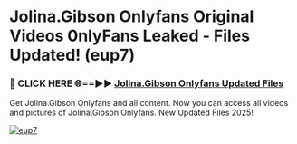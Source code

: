 # Jolina.Gibson Onlyfans Original Videos 0nlyFans Leaked - Files Updated! (eup7)

<h3>🔴 CLICK HERE 🌐==►► <a href="https://tinyurl.com/ehrbuxhb" rel="nofollow">Jolina.Gibson Onlyfans Updated Files</a></h3>

Get Jolina.Gibson Onlyfans and all content. Now you can access all videos and pictures of Jolina.Gibson Onlyfans. New Updated Files 2025!

[![eup7](https://i.imgur.com/lVYEuWS.gif)](https://tinyurl.com/ehrbuxhb)
